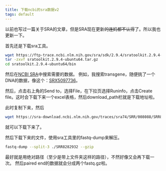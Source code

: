 ```yaml
---
title: 下载ncbi的sra数据v2
tags: default
---
```


以前也写过一篇关于SRA的文章，但是SRA现在更新~~的连妈都不认得~~了。所以我也更新一下。

首先还是下载sra工具。
```bash
wget https://ftp-trace.ncbi.nlm.nih.gov/sra/sdk/2.9.4/sratoolkit.2.9.4-ubuntu64.tar.gz
tar -zxvf sratoolkit.2.9.4-ubuntu64.tar.gz
cd sratoolkit.2.9.4-ubuntu64/bin
```

然后在[NCBI SRA](https://www.ncbi.nlm.nih.gov/sra)中搜索需要的数据。
例如，我搜索transgene，随便挑了一个DNA的数据，像这个：[SRX5097736](https://www.ncbi.nlm.nih.gov/sra/SRX5097736)。

然后，点击右上角的Send to，选择File，在下拉页选择Runinfo，点击Create file。这时会下载下来一个excel表格，然后download_path栏就是下载地址啦。

此时复制下来，然后
```bash
wget https://sra-download.ncbi.nlm.nih.gov/traces/sra74/SRR/008088/SRR8282932
```
就可以下载下来了。

然后下载下来的文件，使用sra工具里的fastq-dump来解压。
```bash
fastq-dump --split-3 ./SRR8282932 --gzip
```
最好就是用绝对路径（至少是带上文件夹这样的路径），不然好像又会再下载一次。
然后paired end的数据就会分成两个fastq.gz啦。


[-_-]:LoveJing
